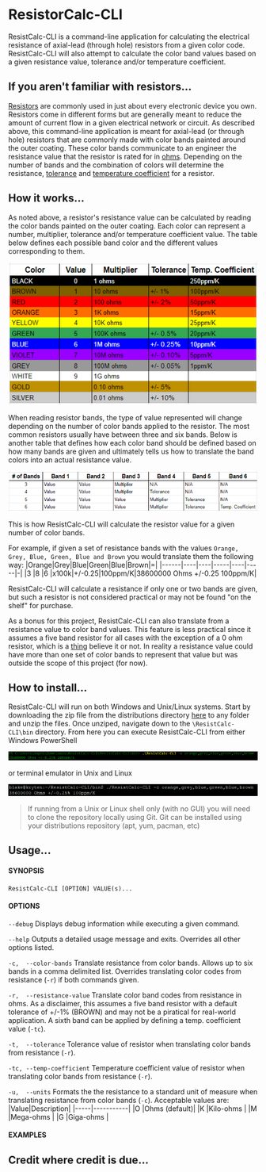 # ResistorCalc-CLI

ResistCalc-CLI is a command-line application for calculating the electrical resistance of axial-lead (through hole) resistors from a given color code.  ResistCalc-CLI will also attempt to calculate the color band values based on a given resistance value, tolerance and/or temperature coefficient.

## If you aren't familiar with resistors...
[Resistors](https://en.wikipedia.org/wiki/Resistor) are commonly used in just about every electronic device you own. Resistors come in different forms but are generally meant to reduce the amount of current flow in a given electrical network or circuit.  As described above, this command-line application is meant for axial-lead (or through hole) resistors that are commonly made with color bands painted around the outer coating.  These color bands communicate to an engineer the resistance value that the resistor is rated for in [ohms](https://en.wikipedia.org/wiki/Ohm%27s_law).  Depending on the number of bands and the combination of colors will determine the resistance, [tolerance](https://en.wikipedia.org/wiki/Engineering_tolerance#Electrical_component_tolerance) and [temperature coefficient](https://en.wikipedia.org/wiki/Temperature_coefficient) for a resistor.

## How it works...
As noted above, a resistor's resistance value can be calculated by reading the color bands painted on the outer coating. Each color can represent a number, multiplier, tolerance and/or temperature coefficient value. The table below defines each possible band color and the different values corresponding to them.

<p align="center">
  <img src="https://github.com/baphil8649/ResistCalc-CLI/blob/master/images/resistor-band-color-reference.png">
</p>

When reading resistor bands, the type of value represented will change depending on the number of color bands applied to the resistor.  The most common resistors usually have between three and six bands.  Below is another table that defines how each color band should be defined based on how many bands are given and ultimately tells us how to translate the band colors into an actual resistance value.

<p align="center">
  <img src="https://github.com/baphil8649/ResistCalc-CLI/blob/master/images/resistor-band-number-reference.png">
</p>

This is how ResistCalc-CLI will calculate the resistor value for a given number of color bands.

For example, if given a set of resistance bands with the values `Orange, Grey, Blue, Green, Blue and Brown` you would translate them the following way:
|Orange|Grey|Blue|Green|Blue|Brown|=|
|------|----|----|-----|----|-----|-|
|3     |8   |6   |x100k|+/-0.25|100ppm/K|38600000 Ohms +/-0.25 100ppm/K|


ResistCalc-CLI will calculate a resistance if only one or two bands are given, but such a resistor is not considered practical or may not be found "on the shelf" for purchase.

As a bonus for this project, ResistCalc-CLI can also translate from a resistance value to color band values.  This feature is less practical since it assumes a five band resistor for all cases with the exception of a 0 ohm resistor, which is a [thing](https://en.wikipedia.org/wiki/Zero-ohm_link) believe it or not.  In reality a resistance value could have more than one set of color bands to represent that value but was outside the scope of this project (for now).

## How to install...
ResistCalc-CLI will run on both Windows and Unix/Linux systems. Start by downloading the zip file from the distributions directory [here](https://github.com/baphil8649/ResistCalc-CLI/tree/master/build/distributions) to any folder and unzip the files.  Once unziped, navigate down to the `\ResistCalc-CLI\bin` directory.  From here you can execute ResistCalc-CLI from either Windows PowerShell

![enter image description here](https://github.com/baphil8649/ResistCalc-CLI/blob/master/images/powershel-example.png)

or terminal emulator in Unix and Linux

![enter image description here](https://github.com/baphil8649/ResistCalc-CLI/blob/master/images/bash-example.png)

> If running from a Unix or Linux shell only (with no GUI) you will need to clone the repository locally using Git. Git can be installed using your distributions repository (apt, yum, pacman, etc)

## Usage...
#### SYNOPSIS
    ResistCalc-CLI [OPTION] VALUE(s)...
#### OPTIONS
`--debug`	Displays debug information while executing a given command.

`--help`	Outputs a detailed usage message and exits.  Overrides all other options listed.

`-c,  --color-bands`	Translate resistance from color bands.  Allows up to six bands in a comma delimited list.  Overrides translating color codes from resistance (`-r`) if both commands given.

`-r,  --resistance-value`	Translate color band codes from resistance in ohms.  As a disclaimer, this assumes a five band resistor with a default tolerance of +/-1% (BROWN) and may not be a piratical for real-world application.  A sixth band can be applied by defining a temp. coefficient value (`-tc`).

`-t,  --tolerance`	Tolerance value of resistor when translating color bands from resistance (`-r`).

`-tc, --temp-coefficient`	Temperature coefficient value of resistor when translating color bands from resistance (`-r`).

`-u,  --units`	Formats the the resistance to a standard unit of measure when translating resistance from color bands (`-c`). Acceptable values are:
|Value|Description|
|-----|-----------|
|O    |Ohms (default)|
|K    |Kilo-ohms  |
|M    |Mega-ohms  |
|G    |Giga-ohms  |
#### EXAMPLES

## Credit where credit is due...